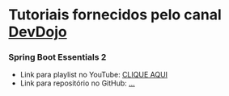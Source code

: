 # Tutoriais fornecidos pelo canal [DevDojo](https://www.youtube.com/channel/UCjF0OccBT05WxsJb2zNkL4g)

### Spring Boot Essentials 2

* Link para playlist no YouTube: [CLIQUE AQUI](https://www.youtube.com/playlist?list=PL62G310vn6nFBIxp6ZwGnm8xMcGE3VA5H)
* Link para repositório no GitHub: [...]()
